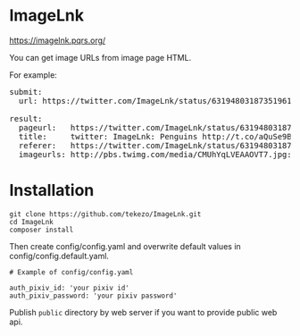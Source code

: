 # ImageLnk

https://imagelnk.pqrs.org/

You can get image URLs from image page HTML.

For example:

<pre>
submit:
  url: https://twitter.com/ImageLnk/status/631948031873519616

result:
  pageurl:   https://twitter.com/ImageLnk/status/631948031873519616
  title:     twitter: ImageLnk: Penguins http://t.co/aQuSe9BGBD
  referer:   https://twitter.com/ImageLnk/status/631948031873519616
  imageurls: http://pbs.twimg.com/media/CMUhYqLVEAAOVT7.jpg:large
</pre>

# Installation

```
git clone https://github.com/tekezo/ImageLnk.git
cd ImageLnk
composer install
```

Then create config/config.yaml and overwrite default values in config/config.default.yaml.

```
# Example of config/config.yaml

auth_pixiv_id: 'your pixiv id'
auth_pixiv_password: 'your pixiv password'
```

Publish `public` directory by web server if you want to provide public web api.
